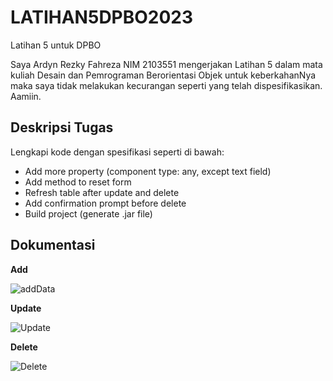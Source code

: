 # LATIHAN5DPBO2023
Latihan 5 untuk DPBO

Saya Ardyn Rezky Fahreza NIM 2103551 mengerjakan Latihan 5 dalam mata kuliah Desain dan Pemrograman Berorientasi Objek 
untuk keberkahanNya maka saya tidak melakukan kecurangan seperti yang telah dispesifikasikan. Aamiin.

## Deskripsi Tugas
Lengkapi kode dengan spesifikasi seperti di bawah:
* Add more property (component type: any, except text field)
* Add method to reset form
* Refresh table after update and delete
* Add confirmation prompt before delete
* Build project (generate .jar file)

## Dokumentasi
**Add**

![addData](https://user-images.githubusercontent.com/100756074/226801025-bd6a0cbb-0089-4eca-a642-c383c4caf717.png)

**Update**

![Update](https://user-images.githubusercontent.com/100756074/226801053-b8fbf610-257e-495b-89a0-9517975f40f7.png)

**Delete**

![Delete](https://user-images.githubusercontent.com/100756074/226801035-8679676a-29b2-42a4-862f-9b8ef4035c0f.png)
